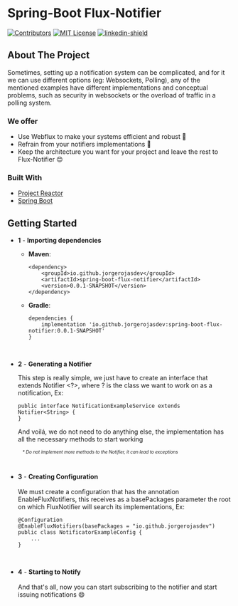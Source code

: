 # Spring-Boot Flux-Notifier

[![Contributors][contributors-shield]][contributors-url]
[![MIT License][license-shield]][license-url]
[![linkedin-shield]][linkedin-url]

## About The Project

Sometimes, setting up a notification system can be complicated, and for it we can use different options (eg: Websockets, Polling), any of the mentioned examples have different implementations and conceptual problems, such as security in websockets or the overload of traffic in a polling system.

### We offer
* Use Webflux to make your systems efficient and robust :muscle:
* Refrain from your notifiers implementations :massage:
* Keep the architecture you want for your project and leave the rest to Flux-Notifier :blush:

### Built With

* [Project Reactor](https://projectreactor.io/)
* [Spring Boot](https://spring.io/projects/spring-boot)

## Getting Started

- **1** - **Importing dependencies**

  - **Maven**:
    ~~~
    <dependency>
        <groupId>io.github.jorgerojasdev</groupId>
        <artifactId>spring-boot-flux-notifier</artifactId>
        <version>0.0.1-SNAPSHOT</version>
    </dependency>
    ~~~
  - **Gradle**:
    ~~~
    dependencies {
        implementation 'io.github.jorgerojasdev:spring-boot-flux-notifier:0.0.1-SNAPSHOT'
    }
    ~~~
    <br>

- **2** - **Generating a Notifier**
  
  This step is really simple, we just have to create an interface that extends Notifier <?>, where ? is the class we want to work on as a notification, Ex:
  <br>

    ~~~
    public interface NotificationExampleService extends Notifier<String> {
    }
    ~~~
    And voilá, we do not need to do anything else, the implementation has all the necessary methods to start working
    
    <p style="font-size:10px; font-style:oblique; margin-left:10px; margin-top:10px">
      * Do not implement more methods to the Notifier, it can lead to exceptions
    </p>
    <br>

- **3** - **Creating Configuration**<br><br>
    We must create a configuration that has the annotation EnableFluxNotifiers, this receives as a basePackages parameter the root on which FluxNotifier will search its implementations, Ex:
    ~~~
    @Configuration
    @EnableFluxNotifiers(basePackages = "io.github.jorgerojasdev")
    public class NotificatorExampleConfig {
        ...
    }
    ~~~
    <br>
- **4** - **Starting to Notify**<br><br>
    And that's all, now you can start subscribing to the notifier and start issuing notifications :smile:

[linkedin-shield]: https://img.shields.io/badge/-LinkedIn-black.svg?style=for-the-badge&logo=linkedin&colorB=555
[linkedin-url]: https://www.linkedin.com/in/jorge-rojas-zafra-fullstack-developer
[contributors-shield]: https://img.shields.io/github/contributors/othneildrew/Best-README-Template.svg?style=for-the-badge
[contributors-url]: https://github.com/JorgeRojasDev/spring-boot-flux-notificator/graphs/contributors
[license-url]:https://github.com/JorgeRojasDev/spring-boot-flux-notifier/blob/main/LICENSE
[license-shield]: https://img.shields.io/github/license/othneildrew/Best-README-Template.svg?style=for-the-badge
